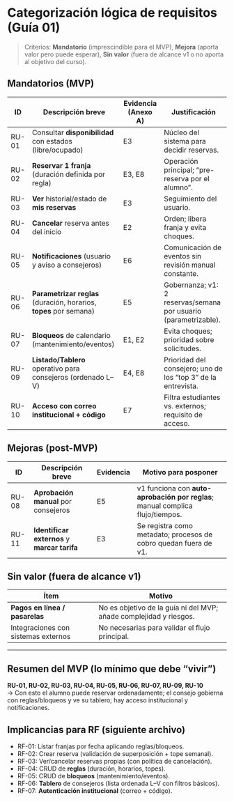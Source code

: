 # Categorización lógica de requisitos (Guía 01)

> Criterios: **Mandatorio** (imprescindible para el MVP), **Mejora** (aporta valor pero puede esperar), **Sin valor** (fuera de alcance v1 o no aporta al objetivo del curso).

## Mandatorios (MVP)
| ID    | Descripción breve | Evidencia (Anexo A) | Justificación |
|-------|------------------------------------------------------------------------|---------------------|---------------|
| RU-01 | Consultar **disponibilidad** con estados (libre/ocupado)              | E3                  | Núcleo del sistema para decidir reservas. |
| RU-02 | **Reservar 1 franja** (duración definida por regla)                   | E3, E8              | Operación principal; “pre-reserva por el alumno”. |
| RU-03 | **Ver** historial/estado de **mis reservas**                          | E3                  | Seguimiento del usuario. |
| RU-04 | **Cancelar** reserva antes del inicio                                  | E2                  | Orden; libera franja y evita choques. |
| RU-05 | **Notificaciones** (usuario y aviso a consejeros)                      | E6                  | Comunicación de eventos sin revisión manual constante. |
| RU-06 | **Parametrizar reglas** (duración, horarios, **topes** por semana)     | E5                  | Gobernanza; v1: 2 reservas/semana por usuario (parametrizable). |
| RU-07 | **Bloqueos** de calendario (mantenimiento/eventos)                     | E1, E2              | Evita choques; prioridad sobre solicitudes. |
| RU-09 | **Listado/Tablero** operativo para consejeros (ordenado L–V)           | E4, E8              | Prioridad del consejero; uno de los “top 3” de la entrevista. |
| RU-10 | **Acceso con correo institucional + código**                           | E7                  | Filtra estudiantes vs. externos; requisito de acceso. |

## Mejoras (post-MVP)
| ID    | Descripción breve | Evidencia | Motivo para posponer |
|-------|-------------------------------------------------------|----------|----------------------|
| RU-08 | **Aprobación manual** por consejeros                  | E5       | v1 funciona con **auto-aprobación por reglas**; manual complica flujo/tiempos. |
| RU-11 | **Identificar externos** y **marcar tarifa**          | E3       | Se registra como metadato; procesos de cobro quedan fuera de v1. |

## Sin valor (fuera de alcance v1)
| Ítem                                   | Motivo |
|----------------------------------------|--------|
| **Pagos en línea / pasarelas**         | No es objetivo de la guía ni del MVP; añade complejidad y riesgos. |
| Integraciones con sistemas externos     | No necesarias para validar el flujo principal. |

---

## Resumen del MVP (lo mínimo que debe “vivir”)
**RU-01, RU-02, RU-03, RU-04, RU-05, RU-06, RU-07, RU-09, RU-10**  
→ Con esto el alumno puede reservar ordenadamente; el consejo gobierna con reglas/bloqueos y ve su tablero; hay acceso institucional y notificaciones.

## Implicancias para RF (siguiente archivo)
- RF-01: Listar franjas por fecha aplicando reglas/bloqueos.  
- RF-02: Crear reserva (validación de superposición + tope semanal).  
- RF-03: Ver/cancelar reservas propias (con política de cancelación).  
- RF-04: CRUD de **reglas** (duración, horarios, topes).  
- RF-05: CRUD de **bloqueos** (mantenimiento/eventos).  
- RF-06: **Tablero** de consejeros (lista ordenada L–V con filtros básicos).  
- RF-07: **Autenticación institucional** (correo + código).


